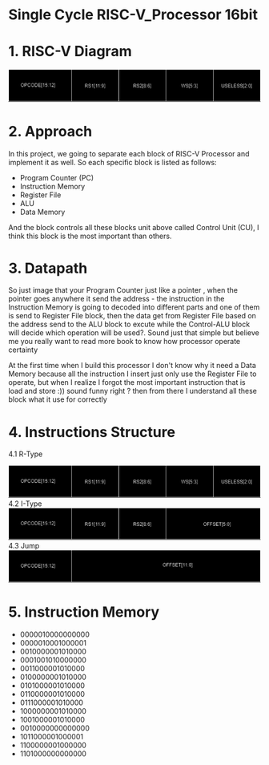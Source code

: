 # Single Cycle RISC-V_Processor 16bit 
# 1. RISC-V Diagram

<div align="center">
<img src="/image/1.png">
</div>

# 2. Approach <br/>
In this project, we going to separate each block of RISC-V Processor and implement it as well. So each specific block is listed as follows: <br/>
* Program Counter (PC)<br/>
* Instruction Memory <br/>
* Register File <br/>
* ALU <br/>
* Data Memory <br/>

And the block controls all these blocks unit above called Control Unit (CU), I think this block is the most important than others.

# 3. Datapath <br/>
So just image that your Program Counter just like a pointer , when the pointer goes anywhere it send the address  - the instruction in the Instruction Memory is going to decoded into different parts and one of them is send to Register File block, then the data get from Register File based on the address send to the ALU block to excute while the Control-ALU block will decide which operation will be used?. Sound just that simple but believe me you really want to read more book to know how processor operate certainty<br/>

At the first time when I build this processor I don't know why it need a Data Memory because all the instruction I insert just only use the Register File to operate, but when I realize I forgot the most important instruction that is load and store :)) sound funny right ? then from there I understand all these block what it use for correctly

# 4. Instructions Structure
4.1 R-Type
<div align="center">
<img src="/image/3.png">
</div>
4.2 I-Type
<div align="center">
<img src="/image/2.png">
</div>
4.3 Jump
<div align="center">
<img src="/image/4.png">
</div>

# 5. Instruction Memory 
* 0000010000000000 
* 0000010001000001 
* 0010000001010000 
* 0001001010000000
* 0011000001010000 
* 0100000001010000
* 0101000001010000 
* 0110000001010000 
* 0111000001010000 
* 1000000001010000 
* 1001000001010000 
* 0010000000000000 
* 1011000001000001 
* 1100000001000000 
* 1101000000000000 

